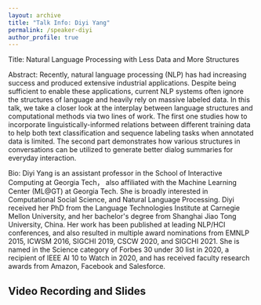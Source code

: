 ```yaml
---
layout: archive
title: "Talk Info: Diyi Yang"
permalink: /speaker-diyi
author_profile: true
---
```


 
Title:
Natural Language Processing with Less Data and More Structures 
 
Abstract:
Recently, natural language processing (NLP) has had increasing success and produced extensive industrial applications. Despite being sufficient to enable these applications, current NLP systems often ignore the structures of language and heavily rely on massive labeled data.  In this talk, we take a closer look at the interplay between language structures and computational methods via two lines of work. The first one studies how to incorporate linguistically-informed relations between different training data to help both text classification and sequence labeling tasks when annotated data is limited. The second part demonstrates how various structures in conversations can be utilized to generate better dialog summaries for everyday interaction. 
 
Bio:
Diyi Yang is an assistant professor in the School of Interactive Computing at Georgia Tech， also affiliated with the Machine Learning Center (ML@GT) at Georgia Tech. She is broadly interested in Computational Social Science, and Natural Language Processing. Diyi received her PhD from the Language Technologies Institute at Carnegie Mellon University, and her bachelor's degree from Shanghai Jiao Tong University, China. Her work has been published at leading NLP/HCI conferences, and also resulted in multiple award nominations from EMNLP 2015, ICWSM 2016, SIGCHI 2019, CSCW 2020, and SIGCHI 2021.  She is named in the Science category of Forbes 30 under 30 list in 2020,  a recipient of IEEE AI 10 to Watch in 2020, and has received faculty research awards from Amazon, Facebook and Salesforce. 

## Video Recording and Slides


 <script async class="speakerdeck-embed" data-id="7192c41df8194e3ea5b0ef3b1c678153" data-ratio="1.77777777777778" src="//speakerdeck.com/assets/embed.js"></script>
